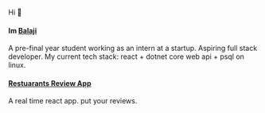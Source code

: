 Hi 👋 
<br/>
<h4>Im <a href='rbalaji.vercel.app'>Balaji</a></h4>
A pre-final year student working as an intern at a startup. Aspiring full stack developer.
My current tech stack: react + dotnet core web api + psql on linux.
 
<h4>
<a href="https://restoview.vercel.app">
Restuarants Review App</a>
</h4>
A real time react app. put your reviews.



